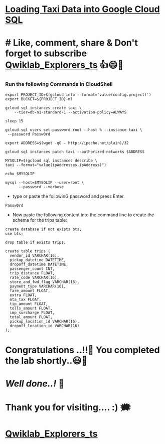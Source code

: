 # [Loading Taxi Data into Google Cloud SQL](https://www.cloudskillsboost.google/games/5521/labs/35625)

# # Like, comment, share & Don't forget to subscribe [Qwiklab_Explorers_ts](https://youtube.com/@titashshil?si=RgamNu1dc9jVIbJN) 👍😄🤝

### Run the following Commands in CloudShell

```
export PROJECT_ID=$(gcloud info --format='value(config.project)')
export BUCKET=${PROJECT_ID}-ml

gcloud sql instances create taxi \
    --tier=db-n1-standard-1 --activation-policy=ALWAYS

sleep 15

gcloud sql users set-password root --host % --instance taxi \
 --password Passw0rd

export ADDRESS=$(wget -qO - http://ipecho.net/plain)/32

gcloud sql instances patch taxi --authorized-networks $ADDRESS

MYSQLIP=$(gcloud sql instances describe \
taxi --format="value(ipAddresses.ipAddress)")

echo $MYSQLIP

mysql --host=$MYSQLIP --user=root \
      --password --verbose
```

- type or paste the followinG password and press Enter.

```
Passw0rd
```

- Now paste the following content into the command line to create the schema for the trips table:

```
create database if not exists bts;
use bts;

drop table if exists trips;

create table trips (
  vendor_id VARCHAR(16),    
  pickup_datetime DATETIME,
  dropoff_datetime DATETIME,
  passenger_count INT,
  trip_distance FLOAT,
  rate_code VARCHAR(16),
  store_and_fwd_flag VARCHAR(16),
  payment_type VARCHAR(16),
  fare_amount FLOAT,
  extra FLOAT,
  mta_tax FLOAT,
  tip_amount FLOAT,
  tolls_amount FLOAT,
  imp_surcharge FLOAT,
  total_amount FLOAT,
  pickup_location_id VARCHAR(16),
  dropoff_location_id VARCHAR(16)
);
```

# Congratulations ..!!🎉  You completed the lab shortly..😃💯

# *Well done..!* 👏

# Thank you for visiting.... :) 🗯️

# [Qwiklab_Explorers_ts](https://youtube.com/@titashshil?si=RgamNu1dc9jVIbJN)

